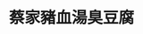 ---
title: "蔡家豬血湯臭豆腐"
description: "蔡家豬血湯臭豆腐"
layout: shop
keywords:
  - 美食競賽
  - 台灣美食
  - 美食精選
datePublished: "2025-06-30"
dateModified: "2025-07-03"
city: "台南市"
district: "東區"
address: "台南市東區林森路一段276號"
phone: ""
geo: "22.982902533852066, 120.21947090638328"
google_map: "https://maps.app.goo.gl/bYtWBt9Pxns7qPVU8"
footinder: "https://footinder.com.tw/%E5%8F%B0%E5%8D%97%E5%B8%82%E6%9D%B1%E5%8D%80/362063/"
official: ""
award:
  - name: "夜市王"
    year: "2024"
    entries:
      - nightMarket: "大東夜市"
        food_type: "臭豆腐"
        rank: "第九名"

---